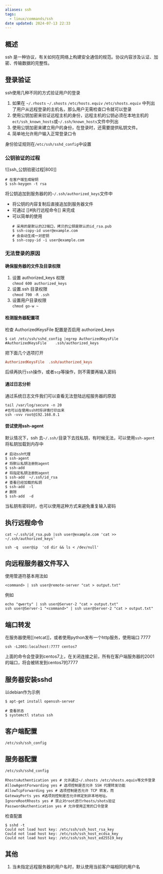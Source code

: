 ```yaml
---
aliases: ssh
tags:
  - linux/commands/ssh
date updated: 2024-07-13 22:33
---
```


## 概述

ssh 是一种协议，有关如何在网络上构建安全通信的规范。协议内容涉及认证、加密、传输数据的完整性。

## 登录验证

ssh使用几种不同的方式验证用户的登录

1. 如果在 `~/.rhosts` `~/.shosts` `/etc/hosts.equiv` `/etc/shosts.equiv` 中列出了用户从远程登录的主机名，那么用户无需检查口令就可以登录
2. 使用公钥加密来验证远程主机的身份，远程主机的公钥必须在本地主机的`ect/ssh_known_hosts`或`~/.ssh/known_hosts`文件中列出
3. 使用公钥加密来建立用户的身份，在登录时，还需要提供私钥文件。
4. 简单地允许用户输入正常登录口令

身份验证规则在`/etc/ssh/sshd_config`中设置

### 公钥验证的过程

![[ssh_公钥验密过程|800]]

```shell
# 在客户端生成秘钥
$ ssh-keygen -t rsa
```

将公钥追加到服务器的的`~/.ssh/authorized_keys`文件中

- 将公钥的内容复制后直接追加到服务器文件
- 可通过 [[#执行远程命令]] 来完成
- 可以简单的使用
  ```shell
  # 采用的是默认的22端口，拷贝的公钥是默认的id_rsa.pub
  $ ssh-copy-id user@example.com
  # 会自动生成一对密钥
  $ ssh-copy-id -i user@example.com
  ```

### 无法登录的原因

#### 确保服务器的文件及目录权限

1. 设置 authorized_keys 权限\
   `chmod 600 authorized_keys`
2. 设置.ssh 目录权限\
   `chmod 700 -R .ssh`
3. 设置用户目录权限\
   `chmod go-w ~`

#### 检测服务器配置项

检查 AuthorizedKeysFile 配置是否启用 authorized_keys

```shell
$ cat /etc/ssh/sshd_config |egrep AuthorizedKeysFile
#AuthorizedKeysFile    .ssh/authorized_keys
```

把下面几个选项打开

```conf
AuthorizedKeysFile  .ssh/authorized_keys
```

后续再执行`ssh`操作，或者`scp`等操作，则不需要再输入密码

#### 通过日志分析

通过系统日志文件我们可以查看无法登陆远程服务器的原因

```shell
tail /var/log/secure -n 20
#也可以在使用ssh时将详情打印出来
ssh -vvv root@192.168.0.1
```

#### 尝试使用ssh-agent

默认情况下，ssh 去`~/.ssh/`目录下去找私钥，有时候无法，可以使用`ssh-agent`将私钥加载到内存中

```shell
# 启动ssh代理
$ ssh-agent
# 将默认私钥注册到agent
$ ssh-add 
# 将指定私钥注册到agent
$ ssh-add  ~/.ssh/id_rsa
# 查看已经加载的私钥
$ ssh-add  -l
# 删除
$ ssh-add  -d
```

当私钥有密码时，也可以使用这种方式来避免重复输入密码

## 执行远程命令

```shell
cat ~/.ssh/id_rsa.pub |ssh user@example.com 'cat >> ~/.ssh/authorized_keys'
```

```shell
ssh -q  user@ip  'cd dir && ls < /dev/null'
```

## 向远程服务器文件写入

使用管道符基本用法如

```shell
<command> | ssh user@remote-server "cat > output.txt"
```

例如

```shell
echo "qwerty" | ssh user@Server-2 "cat > output.txt"
ssh user@Server-1 "<command>" | ssh user@Server-2 "cat > output.txt"
```

## 端口转发

在服务器使用[[netcat]]，或者使用python发布一个http服务，使用端口 7777

```shell
ssh -L2001:localhost:7777 centos7
```

上面的命令会登录到centos7上，在关闭连接之前，所有在客户端服务器的2001的端口，将会被转发到centos7的7777

## 服务器安装sshd

以debian作为示例

```shell
$ apt-get install openssh-server

# 查看状态
$ systemctl status ssh
```

## 客户端配置

`/etc/ssh/ssh_config`

## 服务器配置

`/etc/ssh/sshd_config`

```shell
RhostsAuthentication yes # 允许通过~/.shosts /etc/shosts.equiv等文件登录
AllowAgentForwarding yes # 选项控制是否允许 SSH 代理转发功能
AllowTcpForwarding yes # 选项控制是否允许 TCP 转发，而
GatewayPorts yes #选项则控制是否允许绑定到非本地地址。
IgnoreRootRhosts yes # 禁止对root进行rhosts/shots验证
PasswordAuthentication yes # 允许使用正常的口令登录
```

检查配置

```shell
$ sshd -t 
Could not load host key: /etc/ssh/ssh_host_rsa_key
Could not load host key: /etc/ssh/ssh_host_ecdsa_key
Could not load host key: /etc/ssh/ssh_host_ed25519_key
```

## 其他

1. 当未指定远程服务器的用户名时，默认使用当前客户端相同的用户名
